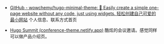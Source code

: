 - [GitHub - wowchemy/hugo-minimal-theme: 🌱 Easily create a simple one-page website without any code, just using widgets. 轻松创建自己可爱的最小网站](https://github.com/wowchemy/hugo-minimal-theme) 个人信息、联系方式首页

- [Hugo Summit (conference-theme.netlify.app)](https://conference-theme.netlify.app/) 酷炫的会议邀请。感觉同样可以做产品介绍页。